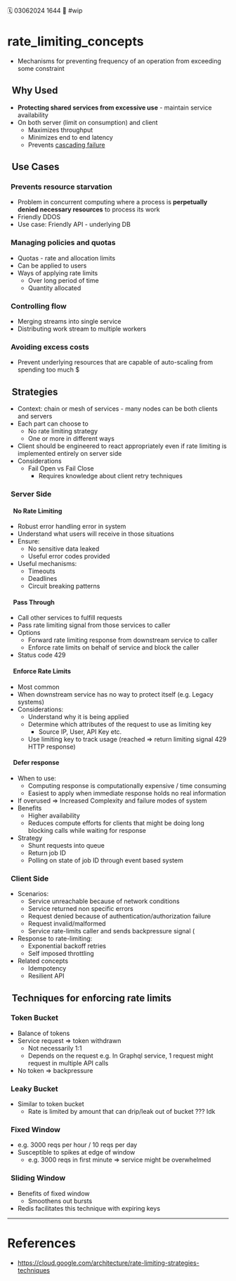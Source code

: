 🗓️ 03062024 1644
📎 #wip

# rate_limiting_concepts

- Mechanisms for preventing frequency of an operation from exceeding some constraint

##   Why Used

- **Protecting shared services from excessive use** - maintain service availability
- On both server (limit on consumption) and client
  - Maximizes throughput
  - Minimizes end to end latency
  - Prevents [cascading failure](https://sre.google/sre-book/addressing-cascading-failures/)

##   Use Cases

###   Prevents resource starvation

- Problem in concurrent computing where a process is **perpetually denied necessary resources** to process its work
- Friendly DDOS
- Use case: Friendly API - underlying DB

###   Managing policies and quotas

- Quotas - rate and allocation limits
- Can be applied to users
- Ways of applying rate limits
  - Over long period of time
  - Quantity allocated

###   Controlling flow

- Merging streams into single service
- Distributing work stream to multiple workers

###   Avoiding excess costs

- Prevent underlying resources that are capable of auto-scaling from spending too much $

##   Strategies

- Context: chain or mesh of services - many nodes can be both clients and servers
- Each part can choose to
  - No rate limiting strategy
  - One or more in different ways
- Client should be engineered to react appropriately even if rate limiting is implemented entirely on server side
- Considerations
  - Fail Open vs Fail Close
    - Requires knowledge about client retry techniques

###   Server Side

####     No Rate Limiting

- Robust error handling error in system
- Understand what users will receive in those situations
- Ensure:
  - No sensitive data leaked
  - Useful error codes provided
- Useful mechanisms:
  - Timeouts
  - Deadlines
  - Circuit breaking patterns

####     Pass Through

- Call other services to fulfill requests
- Pass rate limiting signal from those services to caller
- Options
  - Forward rate limiting response from downstream service to caller
  - Enforce rate limits on behalf of service and block the caller
- Status code 429

####     Enforce Rate Limits

- Most common
- When downstream service has no way to protect itself (e.g. Legacy systems)
- Considerations:
  - Understand why it is being applied
  - Determine which attributes of the request to use as limiting key
    - Source IP, User, API Key etc.
  - Use limiting key to track usage (reached => return limiting signal 429 HTTP response)

####     Defer response

- When to use:
  - Computing response is computationally expensive / time consuming
  - Easiest to apply when immediate response holds no real information
- If overused => Increased Complexity and failure modes of system
- Benefits
  - Higher availability
  - Reduces compute efforts for clients that might be doing long blocking calls while waiting for response
- Strategy
  - Shunt requests into queue
  - Return job ID
  - Polling on state of job ID through event based system

###   Client Side

- Scenarios:
  - Service unreachable because of network conditions
  - Service returned non specific errors
  - Request denied because of authentication/authorization failure
  - Request invalid/malformed
  - Service rate-limits caller and sends backpressure signal (
- Response to rate-limiting:
  - Exponential backoff retries
  - Self imposed throttling
- Related concepts
  - Idempotency
  - Resilient API

##   Techniques for enforcing rate limits

###   Token Bucket

- Balance of tokens
- Service request => token withdrawn
  - Not necessarily 1:1
  - Depends on the request e.g. In Graphql service, 1 request might request in multiple API calls
- No token => backpressure

###   Leaky Bucket

- Similar to token bucket
  - Rate is limited by amount that can drip/leak out of bucket ??? Idk

###   Fixed Window

- e.g. 3000 reqs per hour / 10 reqs per day
- Susceptible to spikes at edge of window
  - e.g. 3000 reqs in first minute => service might be overwhelmed

###   Sliding Window

- Benefits of fixed window
  - Smoothens out bursts
- Redis facilitates this technique with expiring keys

---

# References

- https://cloud.google.com/architecture/rate-limiting-strategies-techniques
